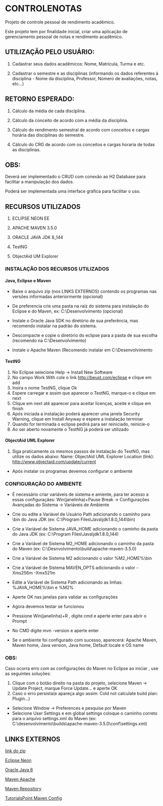 ﻿# CONTROLENOTAS
Projeto de controle pessoal de rendimento acadêmico.

Este projeto tem por finalidade inicial, criar uma aplicação de gerenciamento pessoal de notas e rendimento acadêmico.


## UTILIZAÇÃO PELO USUÁRIO:

1. Cadastrar seus dados acadêmicos: Nome, Matrícula, Turma e etc.

2. Cadastrar o semestre e as disciplinas (informando os dados referentes à disciplina - Nome da disciplina, Professor, Número de avaliações,
notas, etc...)

## RETORNO ESPERADO:

1. Cálculo da média de cada disciplina.

2. Cálculo da conceito de acordo com a média da disciplina.

3. Cálculo do rendimento semestral de acordo com conceitos e cargas horária das disciplinas do semestre.

4. Cálculo do CRG de acordo com os conceitos e cargas horaria de todas as disciplinas.


## OBS:

Deverá ser implementado o CRUD com conexão ao H2 Database para facilitar a manipulação dos dados.

Poderá ser implementada uma interface gráfica para facilitar o uso.


## RECURSOS UTILIZADOS

1. ECLIPSE NEON EE

2. APACHE MAVEN 3.5.0

3. ORACLE JAVA JDK 8_144

4. TestNG

5. ObjectAid UM Explorer


### INSTALAÇÃO DOS RECURSOS UTILIZADOS
#### Java, Eclipse e Maven
* Baixe o arquivo zip (nos LINKS EXTERNOS) contendo os programas nas versões informadas anteriormente (opcional)

* De preferencia crie uma pasta na raiz do sistema para instalação do Eclipse e do Maven, ex: C:\\Desenvolvimento (opcional)

* Instale o Oracle Java SDK no diretório de sua preferência, mas recomendo instalar na padrão do sistema.

* Descompacte e copie o diretório do eclipse para a pasta de sua escolha (recomendo na C:\\Desenvolvimento)

* Instale o Apache Maven (Recomendo instalar em C:\\Desenvolvimento

#### TestNG
1. No Eclipse selecione Help -> Install New Software
2. No campo Work With cole o link <http://beust.com/eclipse> e clique em add
3. Insira o nome TestNG, clique Ok
4. Espere carregar e assim que aparecer o TestNG, marque-o e clique em next
5. Clique em next até aparecer para aceitar licenças, aceite e clique em finish
6. Após iniciada a instalação poderá aparecer uma janela Security Warning, clique em Install Anyway e espere a instalação terminar
7. Quando for terminada o eclipse pedirá para ser reiniciado, reinicie-o
9. Ao ser aberto novamente o TestNG já poderá ser utilizado

#### ObjectAid UML Explorer
1. Siga praticamente os mesmos passos de instalação do TestNG, mas utilize os dados abaixo:
Name: ObjectAid UML Explorer
Location (link): <http://www.objectaid.com/update/current>


+ Após instalar os programas devemos configurar o ambiente


### CONFIGURAÇÃO DO AMBIENTE

* É necessário criar variáveis de sistema e amiente, para ter acesso a essas configuraçães:
 Win(janelinha)+Pause Break -> Configurações Avançadas do Sistema -> Variáveis de Ambiente
 
* Crie ou edite a Variável de Usuário Path adicionando o caminho para \bin do Java JDK (ex: C:\Program Files\Java\jdk1.8.0_144\bin)

* Crie a Variável de Sistema JAVA_HOME adicionando o caminho da pasta do Java JDK (ex: C:\Program Files\Java\jdk1.8.0_144)

* Crie a Variável de Sistema M2_HOME adicionando o caminho da pasta do Maven (ex: C:\Desnvolvimento\build\apache-maven-3.5.0)

* Crie a Variável de Sistema M2 adicionando o valor %M2_HOME%\bin

* Crie a Variável de Sistema MAVEN_OPTS adicionando o valor -Xms256m -Xmx521m

* Edite a Variável de Sistema Path adicionando as linhas: %JAVA_HOME%\bin e %M2%

* Aperte OK nas janelas para validar as configurações

* Agora devemos testar se funcionou

* Pressione Win(janelinha)+R , digite cmd e aperte enter para abrir o Prompt

* No CMD digite mvn -version e aperte enter

* Se o ambiente foi configurado com sucesso, aparecerá: Apache Maven, Maven home, Java version, Java home, Default locale e OS name

### OBS:
Caso ocorra erro com as configurações do Maven no Eclipse ao iniciar , use as seguintes soluções:
1. Clique com o botão direito na pasta do projeto, selecione Maven -> Update Project, marque Force Update... e aperte OK
2. Caso o erro persista(e apareça algo assim: Cold not calculate build plan: Plugin...)
* Selecione Window -> Preferences e pesquise por Maven
* Selecione User Settings e em global settings coloque o caminho correto para o arquivo settings.xml do Maven (ex: C:\desenvolvimento\builds\apache-maven-3.5.0\conf\settings.xml)


## LINKS EXTERNOS

[link do zip](https://mega.nz/#!9cBDGS6b!6jh7UylLNfZuHBnpB1ikw9Awi1vJx8plm_4N0GjMoVE)

[Eclipse Neon](http://www.eclipse.org/downloads/packages/eclipse-ide-java-ee-developers/neon3)

[Oracle Java 8](http://www.oracle.com/technetwork/pt/java/javase/downloads/jdk8-downloads-2133151.html)

[Maven Apache](https://maven.apache.org/download.cgi)

[Maven Repository](https://mvnrepository.com/)

[TutorialsPoint Maven Config](https://www.tutorialspoint.com/maven/maven_environment_setup.htm)

